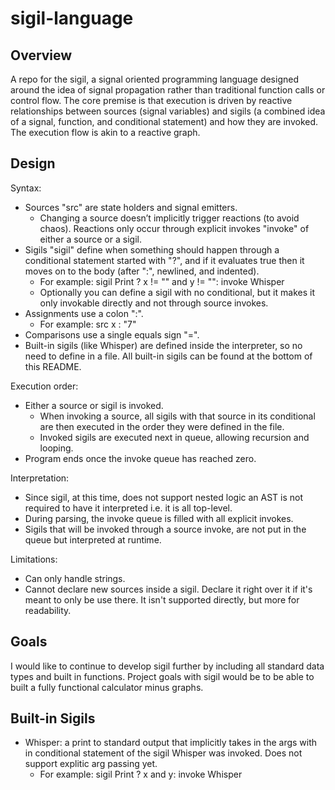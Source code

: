# sigil-language
## Overview
A repo for the sigil, a signal oriented programming language designed around the idea of signal propagation rather than traditional function calls or control flow. The core premise is that execution is driven by reactive relationships between sources (signal variables) and sigils (a combined idea of a signal, function, and conditional statement) and how they are invoked. The execution flow is akin to a reactive graph. 

## Design
Syntax:
- Sources "src" are state holders and signal emitters.
    - Changing a source doesn’t implicitly trigger reactions (to avoid chaos). Reactions only occur through explicit invokes "invoke" of either a source or a sigil.
- Sigils "sigil" define when something should happen through a conditional statement started with "?", and if it evaluates true then it moves on to the body (after ":", newlined, and indented).
    - For example: sigil Print ? x != "" and y != "":
                     invoke Whisper
    - Optionally you can define a sigil with no conditional, but it makes it only invokable directly and not through source invokes.
- Assignments use a colon ":".
    - For example: src x : "7"
- Comparisons use a single equals sign "=".
- Built-in sigils (like Whisper) are defined inside the interpreter, so no need to define in a file. All built-in sigils can be found at the bottom of this README.

Execution order:
- Either a source or sigil is invoked.
  - When invoking a source, all sigils with that source in its conditional are then executed in the order they were defined in the file.
  - Invoked sigils are executed next in queue, allowing recursion and looping.
- Program ends once the invoke queue has reached zero.

Interpretation:
- Since sigil, at this time, does not support nested logic an AST is not required to have it interpreted i.e. it is all top-level.
- During parsing, the invoke queue is filled with all explicit invokes.
- Sigils that will be invoked through a source invoke, are not put in the queue but interpreted at runtime.

Limitations:
- Can only handle strings.
- Cannot declare new sources inside a sigil. Declare it right over it if it's meant to only be use there. It isn't supported directly, but more for readability.

## Goals
I would like to continue to develop sigil further by including all standard data types and built in functions. Project goals with sigil would be to be able to built a fully functional calculator minus graphs.

## Built-in Sigils
- Whisper: a print to standard output that implicitly takes in the args with in conditional statement of the sigil Whisper was invoked. Does not support explitic arg passing yet.
    - For example: sigil Print ? x and y:
                       invoke Whisper
